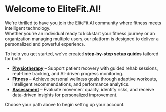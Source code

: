 # Welcome to EliteFit.AI!

We're thrilled to have you join the EliteFit.AI community where fitness meets intelligent technology.  
Whether you're an individual ready to kickstart your fitness journey or an organization managing multiple users, our platform is designed to deliver a personalized and powerful experience.

To help you get started, we’ve created **step-by-step setup guides** tailored for both:

- [**Physiotherapy**](/product-tour/Physiotherapy/Admin/1userJourney) – Support patient recovery with guided rehab sessions, real-time tracking, and AI-driven progress monitoring.
- [**Fitness**](/product-tour/Fitness/Admin/1userJourney) – Achieve personal wellness goals through adaptive workouts, intelligent recommendations, and performance analytics.
- [**Assessment**](/product-tour/Assessment/Assessment) – Evaluate movement quality, identify risks, and receive data-driven insights for personalized improvement.


Choose your path above to begin setting up your account.
